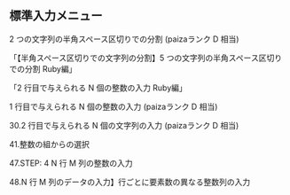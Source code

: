 ## 標準入力メニュー

2 つの文字列の半角スペース区切りでの分割 (paizaランク D 相当)

「【半角スペース区切りでの文字列の分割】5 つの文字列の半角スペース区切りでの分割 Ruby編」

「2 行目で与えられる N 個の整数の入力 Ruby編」

1 行目で与えられる N 個の整数の入力 (paizaランク D 相当)

30.2 行目で与えられる N 個の文字列の入力 (paizaランク D 相当)

41.整数の組からの選択

47.STEP: 4 N 行 M 列の整数の入力

48.N 行 M 列のデータの入力】行ごとに要素数の異なる整数列の入力